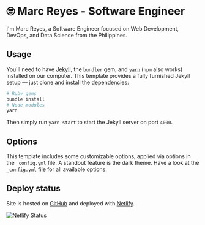 # 🤓 Marc Reyes - Software Engineer

I'm Marc Reyes, a Software Engineer focused on Web Development, DevOps, and Data Science from the Philippines.

## Usage

You'll need to have [Jekyll](https://jekyllrb.com/), the `bundler` gem, and [`yarn`](https://yarnpkg.com/) (`npm` also works) installed on our computer. This template provides a fully furnished Jekyll setup — just clone and install the dependencies:

```bash
# Ruby gems
bundle install
# Node modules
yarn
```
Then simply run `yarn start` to start the Jekyll server on port `4000`.

## Options

This template includes some customizable options, applied via options in the `_config.yml` file. A standout feature is the dark theme.
Have a look at the [`_config.yml`](_config.yml) file for all available options.

## Deploy status
Site is hosted on [GitHub](https://github.com/marcreyesph/marcreyesph/) and deployed with [Netlify](https://www.netlify.com/).

[![Netlify Status](https://api.netlify.com/api/v1/badges/be1b5bd7-c071-47a9-8316-4fd2db772226/deploy-status)](https://app.netlify.com/sites/marcreyesph-gh-page/deploys)
